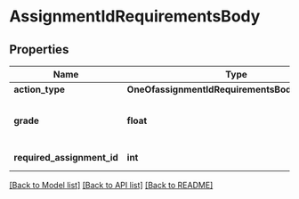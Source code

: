 # AssignmentIdRequirementsBody

## Properties
Name | Type | Description | Notes
------------ | ------------- | ------------- | -------------
**action_type** | **OneOfassignmentIdRequirementsBodyActionType** |  | [optional] 
**grade** | **float** | The grade required if the action_type is set to completed_with_grade | [optional] 
**required_assignment_id** | **int** | The identifier of the required assignment | 

[[Back to Model list]](../README.md#documentation-for-models) [[Back to API list]](../README.md#documentation-for-api-endpoints) [[Back to README]](../README.md)


